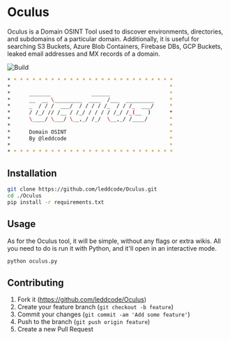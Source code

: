 # Oculus

Oculus is a Domain OSINT Tool used to discover environments, directories, and subdomains of a particular domain.
Additionally, it is useful for searching S3 Buckets, Azure Blob Containers, Firebase DBs, GCP Buckets, leaked email addresses and MX records of a domain.

![Build](https://img.shields.io/badge/Built%20with-Python-Blue)

```sh
* * * * * * * * * * * * * * * * * * * * * * * * * * *
*                                                   *
*      _______             ______                   *
*      __  __ \_________  ____  /___  _________     *
*      _  / / /  ___/  / / / / /_  / / /_  ___/     *
*      / /_/ // /__ / /_/ / / / / /_/ /_(__  )      *
*      \____/ \___/ \__,_/ /_/  \__,_/ /____/       *
*                                                   *
*      Domain OSINT                                 *
*      By @leddcode                                 *
*                                                   *
* * * * * * * * * * * * * * * * * * * * * * * * * * *
```

## Installation

```sh
git clone https://github.com/leddcode/Oculus.git
cd ./Oculus
pip install -r requirements.txt
```

## Usage

As for the Oculus tool, it will be simple, without any flags or extra wikis.
All you need to do is run it with Python, and it'll open in an interactive mode.

```sh
python oculus.py
```

## Contributing

1. Fork it (<https://github.com/leddcode/Oculus>)
2. Create your feature branch (`git checkout -b feature`)
3. Commit your changes (`git commit -am 'Add some feature'`)
4. Push to the branch (`git push origin feature`)
5. Create a new Pull Request
